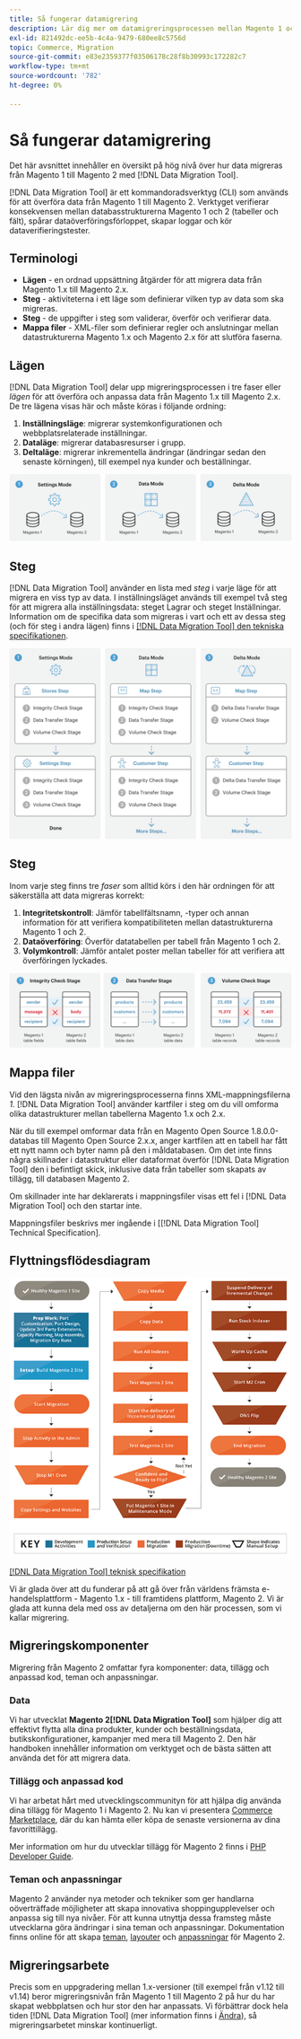 ```yaml
---
title: Så fungerar datamigrering
description: Lär dig mer om datamigreringsprocessen mellan Magento 1 och Magento 2, inklusive terminologi, arbetsflödesdiagram och steg.
exl-id: 821492dc-ee5b-4c4a-9479-680ee8c5756d
topic: Commerce, Migration
source-git-commit: e83e2359377f03506178c28f8b30993c172282c7
workflow-type: tm+mt
source-wordcount: '782'
ht-degree: 0%

---
```


# Så fungerar datamigrering

Det här avsnittet innehåller en översikt på hög nivå över hur data migreras från Magento 1 till Magento 2 med [!DNL Data Migration Tool].

[!DNL Data Migration Tool] är ett kommandoradsverktyg (CLI) som används för att överföra data från Magento 1 till Magento 2. Verktyget verifierar konsekvensen mellan databasstrukturerna Magento 1 och 2 (tabeller och fält), spårar dataöverföringsförloppet, skapar loggar och kör dataverifieringstester.

## Terminologi

* **Lägen** - en ordnad uppsättning åtgärder för att migrera data från Magento 1.x till Magento 2.x.
* **Steg** - aktiviteterna i ett läge som definierar vilken typ av data som ska migreras.
* **Steg** - de uppgifter i steg som validerar, överför och verifierar data.
* **Mappa filer** - XML-filer som definierar regler och anslutningar mellan datastrukturerna Magento 1.x och Magento 2.x för att slutföra faserna.

## Lägen

[!DNL Data Migration Tool] delar upp migreringsprocessen i tre faser eller *lägen* för att överföra och anpassa data från Magento 1.x till Magento 2.x. De tre lägena visas här och måste köras i följande ordning:

1. **Inställningsläge**: migrerar systemkonfigurationen och webbplatsrelaterade inställningar.
1. **Dataläge**: migrerar databasresurser i grupp.
1. **Deltaläge**: migrerar inkrementella ändringar (ändringar sedan den senaste körningen), till exempel nya kunder och beställningar.

![Migreringslägen](../../assets/data-migration/MigrationModes2.png)

## Steg

[!DNL Data Migration Tool] använder en lista med *steg* i varje läge för att migrera en viss typ av data. I inställningsläget används till exempel två steg för att migrera alla inställningsdata: steget Lagrar och steget Inställningar. Information om de specifika data som migreras i vart och ett av dessa steg (och för steg i andra lägen) finns i [[!DNL Data Migration Tool] den tekniska specifikationen](technical-specification.md).

![Migreringsöversikt](../../assets/data-migration/MigrationOverview2.png)

## Steg

Inom varje steg finns tre *faser* som alltid körs i den här ordningen för att säkerställa att data migreras korrekt:

1. **Integritetskontroll**: Jämför tabellfältsnamn, -typer och annan information för att verifiera kompatibiliteten mellan datastrukturerna Magento 1 och 2.
1. **Dataöverföring**: Överför datatabellen per tabell från Magento 1 och 2.
1. **Volymkontroll**: Jämför antalet poster mellan tabeller för att verifiera att överföringen lyckades.

![Migreringsfaser](../../assets/data-migration/MigrationSteps2.png)

## Mappa filer

Vid den lägsta nivån av migreringsprocesserna finns XML-mappningsfilerna *1.* [!DNL Data Migration Tool] använder kartfiler i steg om du vill omforma olika datastrukturer mellan tabellerna Magento 1.x och 2.x.

När du till exempel omformar data från en Magento Open Source 1.8.0.0-databas till Magento Open Source 2.x.x, anger kartfilen att en tabell har fått ett nytt namn och byter namn på den i måldatabasen. Om det inte finns några skillnader i datastruktur eller dataformat överför [!DNL Data Migration Tool] den i befintligt skick, inklusive data från tabeller som skapats av tillägg, till databasen Magento 2.

Om skillnader inte har deklarerats i mappningsfiler visas ett fel i [!DNL Data Migration Tool] och den startar inte.

Mappningsfiler beskrivs mer ingående i [[!DNL Data Migration Tool] Technical Specification].

## Flyttningsflödesdiagram

![Migreringsflöde](../../assets/data-migration/migration_flow.png)

[[!DNL Data Migration Tool] teknisk specifikation](technical-specification.md)

Vi är glada över att du funderar på att gå över från världens främsta e-handelsplattform - Magento 1.x - till framtidens plattform, Magento 2. Vi är glada att kunna dela med oss av detaljerna om den här processen, som vi kallar migrering.

## Migreringskomponenter

Migrering från Magento 2 omfattar fyra komponenter: data, tillägg och anpassad kod, teman och anpassningar.

### Data

Vi har utvecklat **Magento 2[!DNL Data Migration Tool]** som hjälper dig att effektivt flytta alla dina produkter, kunder och beställningsdata, butikskonfigurationer, kampanjer med mera till Magento 2. Den här handboken innehåller information om verktyget och de bästa sätten att använda det för att migrera data.

### Tillägg och anpassad kod

Vi har arbetat hårt med utvecklingscommunityn för att hjälpa dig använda dina tillägg för Magento 1 i Magento 2. Nu kan vi presentera [Commerce Marketplace](https://marketplace.magento.com/), där du kan hämta eller köpa de senaste versionerna av dina favorittillägg.

Mer information om hur du utvecklar tillägg för Magento 2 finns i [PHP Developer Guide](https://developer.adobe.com/commerce/php/development/).

### Teman och anpassningar

Magento 2 använder nya metoder och tekniker som ger handlarna oöverträffade möjligheter att skapa innovativa shoppingupplevelser och anpassa sig till nya nivåer. För att kunna utnyttja dessa framsteg måste utvecklarna göra ändringar i sina teman och anpassningar. Dokumentation finns online för att skapa [teman](https://developer.adobe.com/commerce/frontend-core/guide/themes/), [layouter](https://developer.adobe.com/commerce/frontend-core/guide/layouts/) och [anpassningar](https://developer.adobe.com/commerce/frontend-core/guide/layouts/xml-manage/) för Magento 2.

## Migreringsarbete

Precis som en uppgradering mellan 1.x-versioner (till exempel från v1.12 till v1.14) beror migreringsnivån från Magento 1 till Magento 2 på hur du har skapat webbplatsen och hur stor den har anpassats.
Vi förbättrar dock hela tiden [!DNL Data Migration Tool] (mer information finns i [Ändra](https://github.com/magento/data-migration-tool/blob/2.3/CHANGELOG.md)), så migreringsarbetet minskar kontinuerligt.
